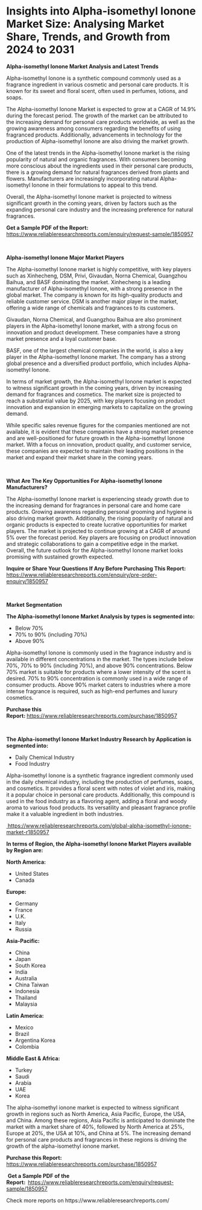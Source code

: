 <p><h1>Insights into Alpha-isomethyl Ionone Market Size: Analysing Market Share, Trends, and Growth from 2024 to 2031</h1></p><p><strong>Alpha-isomethyl Ionone Market Analysis and Latest Trends</strong></p>
<p><p>Alpha-isomethyl Ionone is a synthetic compound commonly used as a fragrance ingredient in various cosmetic and personal care products. It is known for its sweet and floral scent, often used in perfumes, lotions, and soaps.</p><p>The Alpha-isomethyl Ionone Market is expected to grow at a CAGR of 14.9% during the forecast period. The growth of the market can be attributed to the increasing demand for personal care products worldwide, as well as the growing awareness among consumers regarding the benefits of using fragranced products. Additionally, advancements in technology for the production of Alpha-isomethyl Ionone are also driving the market growth.</p><p>One of the latest trends in the Alpha-isomethyl Ionone market is the rising popularity of natural and organic fragrances. With consumers becoming more conscious about the ingredients used in their personal care products, there is a growing demand for natural fragrances derived from plants and flowers. Manufacturers are increasingly incorporating natural Alpha-isomethyl Ionone in their formulations to appeal to this trend.</p><p>Overall, the Alpha-isomethyl Ionone market is projected to witness significant growth in the coming years, driven by factors such as the expanding personal care industry and the increasing preference for natural fragrances.</p></p>
<p><strong>Get a Sample PDF of the Report:&nbsp;</strong> <a href="https://www.reliableresearchreports.com/enquiry/request-sample/1850957">https://www.reliableresearchreports.com/enquiry/request-sample/1850957</a></p>
<p>&nbsp;</p>
<p><strong>Alpha-isomethyl Ionone Major Market Players</strong></p>
<p><p>The Alpha-isomethyl Ionone market is highly competitive, with key players such as Xinhecheng, DSM, Privi, Givaudan, Norna Chemical, Guangzhou Baihua, and BASF dominating the market. Xinhecheng is a leading manufacturer of Alpha-isomethyl Ionone, with a strong presence in the global market. The company is known for its high-quality products and reliable customer service. DSM is another major player in the market, offering a wide range of chemicals and fragrances to its customers.</p><p>Givaudan, Norna Chemical, and Guangzhou Baihua are also prominent players in the Alpha-isomethyl Ionone market, with a strong focus on innovation and product development. These companies have a strong market presence and a loyal customer base.</p><p>BASF, one of the largest chemical companies in the world, is also a key player in the Alpha-isomethyl Ionone market. The company has a strong global presence and a diversified product portfolio, which includes Alpha-isomethyl Ionone.</p><p>In terms of market growth, the Alpha-isomethyl Ionone market is expected to witness significant growth in the coming years, driven by increasing demand for fragrances and cosmetics. The market size is projected to reach a substantial value by 2025, with key players focusing on product innovation and expansion in emerging markets to capitalize on the growing demand.</p><p>While specific sales revenue figures for the companies mentioned are not available, it is evident that these companies have a strong market presence and are well-positioned for future growth in the Alpha-isomethyl Ionone market. With a focus on innovation, product quality, and customer service, these companies are expected to maintain their leading positions in the market and expand their market share in the coming years.</p></p>
<p>&nbsp;</p>
<p><strong>What Are The Key Opportunities For Alpha-isomethyl Ionone Manufacturers?</strong></p>
<p><p>The Alpha-isomethyl Ionone market is experiencing steady growth due to the increasing demand for fragrances in personal care and home care products. Growing awareness regarding personal grooming and hygiene is also driving market growth. Additionally, the rising popularity of natural and organic products is expected to create lucrative opportunities for market players. The market is projected to continue growing at a CAGR of around 5% over the forecast period. Key players are focusing on product innovation and strategic collaborations to gain a competitive edge in the market. Overall, the future outlook for the Alpha-isomethyl Ionone market looks promising with sustained growth expected.</p></p>
<p><strong>Inquire or Share Your Questions If Any Before Purchasing This Report:</strong> <a href="https://www.reliableresearchreports.com/enquiry/pre-order-enquiry/1850957">https://www.reliableresearchreports.com/enquiry/pre-order-enquiry/1850957</a></p>
<p>&nbsp;</p>
<p><strong>Market Segmentation</strong></p>
<p><strong>The Alpha-isomethyl Ionone Market Analysis by types is segmented into:</strong></p>
<p><ul><li>Below 70%</li><li>70% to 90% (including 70%)</li><li>Above 90%</li></ul></p>
<p><p>Alpha-isomethyl Ionone is commonly used in the fragrance industry and is available in different concentrations in the market. The types include below 70%, 70% to 90% (including 70%), and above 90% concentrations. Below 70% market is suitable for products where a lower intensity of the scent is desired. 70% to 90% concentration is commonly used in a wide range of consumer products. Above 90% market caters to industries where a more intense fragrance is required, such as high-end perfumes and luxury cosmetics.</p></p>
<p><strong>Purchase this Report:&nbsp;</strong><a href="https://www.reliableresearchreports.com/purchase/1850957">https://www.reliableresearchreports.com/purchase/1850957</a></p>
<p>&nbsp;</p>
<p><strong>The Alpha-isomethyl Ionone Market Industry Research by Application is segmented into:</strong></p>
<p><ul><li>Daily Chemical Industry</li><li>Food Industry</li></ul></p>
<p><p>Alpha-isomethyl Ionone is a synthetic fragrance ingredient commonly used in the daily chemical industry, including the production of perfumes, soaps, and cosmetics. It provides a floral scent with notes of violet and iris, making it a popular choice in personal care products. Additionally, this compound is used in the food industry as a flavoring agent, adding a floral and woody aroma to various food products. Its versatility and pleasant fragrance profile make it a valuable ingredient in both industries.</p></p>
<p><a href="https://www.reliableresearchreports.com/global-alpha-isomethyl-ionone-market-r1850957">&nbsp;https://www.reliableresearchreports.com/global-alpha-isomethyl-ionone-market-r1850957</a></p>
<p><strong>In terms of Region, the Alpha-isomethyl Ionone Market Players available by Region are:</strong></p>
<p>
    <p> <strong> North America: </strong>
        <ul>
            <li>United States</li>
            <li>Canada</li>
        </ul>
        </p> 
    <p> <strong> Europe: </strong>
        <ul>
            <li>Germany</li>
            <li>France</li>
            <li>U.K.</li>
            <li>Italy</li>
            <li>Russia</li>
        </ul>
        </p> 
    <p> <strong> Asia-Pacific: </strong>
        <ul>
            <li>China</li>
            <li>Japan</li>
            <li>South Korea</li>
            <li>India</li>
            <li>Australia</li>
            <li>China Taiwan</li>
            <li>Indonesia</li>
            <li>Thailand</li>
            <li>Malaysia</li>
        </ul>
        </p> 
    <p> <strong> Latin America: </strong>
        <ul>
            <li>Mexico</li>
            <li>Brazil</li>
            <li>Argentina Korea</li>
            <li>Colombia</li>
        </ul>
        </p> 
    <p> <strong> Middle East & Africa: </strong>
        <ul>
            <li>Turkey</li>
            <li>Saudi</li>
            <li>Arabia</li>
            <li>UAE</li>
            <li>Korea</li>
        </ul>
    </p>
    </p>
<p><p>The alpha-isomethyl ionone market is expected to witness significant growth in regions such as North America, Asia Pacific, Europe, the USA, and China. Among these regions, Asia Pacific is anticipated to dominate the market with a market share of 40%, followed by North America at 25%, Europe at 20%, the USA at 10%, and China at 5%. The increasing demand for personal care products and fragrances in these regions is driving the growth of the alpha-isomethyl ionone market.</p></p>
<p><strong>Purchase this Report: </strong><a href="https://www.reliableresearchreports.com/purchase/1850957">https://www.reliableresearchreports.com/purchase/1850957</a></p>
<p>&nbsp;<strong>Get a Sample PDF of the Report:&nbsp;&nbsp;</strong><a href="https://www.reliableresearchreports.com/enquiry/request-sample/1850957">https://www.reliableresearchreports.com/enquiry/request-sample/1850957</a></p>
<p><strong></strong></p>
<p>Check more reports on https://www.reliableresearchreports.com/</p>